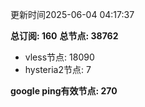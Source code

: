 更新时间2025-06-04 04:17:37

**总订阅: 160**
**总节点: 38762**
- vless节点: 18090
- hysteria2节点: 7

**google ping有效节点: 270**
